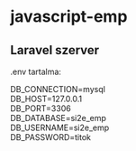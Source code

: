 # javascript-emp
## Laravel szerver

.env tartalma:

DB_CONNECTION=mysql\
DB_HOST=127.0.0.1\
DB_PORT=3306\
DB_DATABASE=si2e_emp\
DB_USERNAME=si2e_emp\
DB_PASSWORD=titok